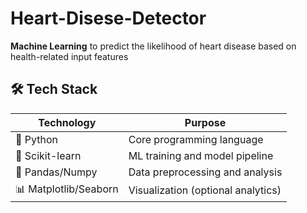 #  Heart-Disese-Detector

**Machine Learning** to predict the likelihood of heart disease based on health-related input features

## 🛠️ Tech Stack

| Technology         | Purpose                                 |
|--------------------|-----------------------------------------|
| 🐍 Python           | Core programming language               |
| 🧪 Scikit-learn     | ML training and model pipeline          |
| 📁 Pandas/Numpy     | Data preprocessing and analysis         |
| 📊 Matplotlib/Seaborn| Visualization (optional analytics)    |
